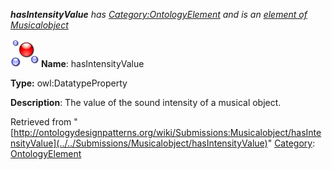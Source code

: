 ___hasIntensityValue__ has [Category:OntologyElement](../../Category/OntologyElement "Category:OntologyElement") and is an [element of](../../Property/ElementOf "Property:ElementOf") [Musicalobject](../../Submissions/Musicalobject "Submissions:Musicalobject")_


  




[![DatatypeProperty](../../images/thumb/a/a5/DatatypeProperty.gif/45px-DatatypeProperty.gif)](../../Image/DatatypeProperty.gif "DatatypeProperty")
__Name__: hasIntensityValue 


__Type:__ owl:DatatypeProperty 


__Description__: The value of the sound intensity of a musical object. 





Retrieved from "[http://ontologydesignpatterns.org/wiki/Submissions:Musicalobject/hasIntensityValue](../../Submissions/Musicalobject/hasIntensityValue)"
 [Category](http://ontologydesignpatterns.org/wiki/Special:Categories "Special:Categories"): [OntologyElement](../../Category/OntologyElement "Category:OntologyElement")